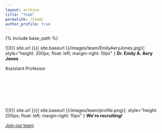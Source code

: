 ```yaml
---
layout: archive
title: "Team"
permalink: /team/
author_profile: true
---
```


{% include base_path %}


![]({{ site.url }}{{ site.baseurl }}/images/team/EmilyAeryJones.jpg){: style="height: 200px; float: left; margin-right: 10px" }
**Dr. Emily A. Aery Jones**

Assistant Professor
<br><br><br><br><br><br><br>

![]({{ site.url }}{{ site.baseurl }}/images/team/profile.png){: style="height: 200px; float: left; margin-right: 10px" }
**We're recruiting!**

[Join our team](/join/)
<br><br>